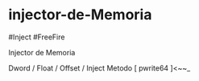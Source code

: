 # injector-de-Memoria
#Inject
#FreeFire

Injector de Memoria

Dword / Float / 
Offset / Inject Metodo [ pwrite64 ]<~~_
